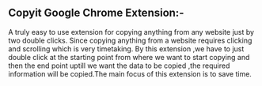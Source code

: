 ## Copyit Google Chrome Extension:-
A truly easy to use extension for copying anything from any website just by two  double clicks. Since copying anything from a website requires clicking and scrolling which is very timetaking. By this extension ,we have to just double click at the starting point from where we want to start copying and then the end point uptill we want the data to be copied ,the required information will be copied.The main focus of this extension is to save time.

